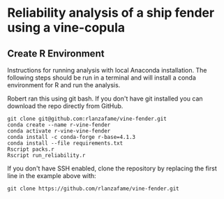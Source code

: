 # Reliability analysis of a ship fender using a vine-copula

## Create R Environment

Instructions for running analysis with local Anaconda installation. The following steps should be run in a terminal and will install a conda environment for R and run the analysis.

Robert ran this using git bash. If you don't have git installed you can download the repo directly from GitHub.

```
git clone git@github.com:rlanzafame/vine-fender.git
conda create --name r-vine-fender
conda activate r-vine-vine-fender
conda install -c conda-forge r-base=4.1.3
conda install --file requirements.txt
Rscript packs.r
Rscript run_reliability.r
```

If you don't have SSH enabled, clone the repository by replacing the first line in the example above with:
```
git clone https://github.com/rlanzafame/vine-fender.git
```